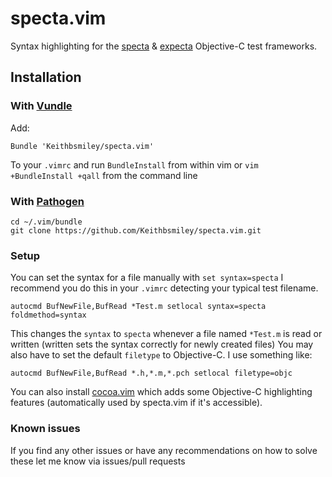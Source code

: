 # specta.vim

Syntax highlighting for the [specta](https://github.com/petejkim/specta)
& [expecta](https://github.com/petejkim/expecta) Objective-C test
frameworks.

## Installation

### With [Vundle](https://github.com/gmarik/vundle)

Add:

```
Bundle 'Keithbsmiley/specta.vim'
```

To your `.vimrc` and run `BundleInstall` from within vim or `vim
+BundleInstall +qall` from the command line

### With [Pathogen](https://github.com/tpope/vim-pathogen)

```
cd ~/.vim/bundle
git clone https://github.com/Keithbsmiley/specta.vim.git
```

### Setup

You can set the syntax for a file manually with `set syntax=specta` I
recommend you do this in your `.vimrc` detecting your typical test
filename.

```
autocmd BufNewFile,BufRead *Test.m setlocal syntax=specta foldmethod=syntax
```

This changes the `syntax` to `specta` whenever a file named `*Test.m` is
read or written (written sets the syntax correctly for newly created
files) You may also have to set the default `filetype` to Objective-C. I
use something like:

```
autocmd BufNewFile,BufRead *.h,*.m,*.pch setlocal filetype=objc
```

You can also install
[cocoa.vim](https://github.com/msanders/cocoa.vim/) which adds some
Objective-C highlighting features (automatically used by specta.vim if
it's accessible).

### Known issues

If you find any other issues or have any recommendations on how to solve
these let me know via issues/pull requests
